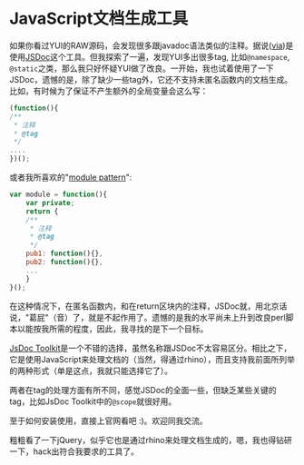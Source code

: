 # JavaScript文档生成工具

如果你看过YUI的RAW源码，会发现很多跟javadoc语法类似的注释。据说([via][0])是使用[JSDoc][1]这个工具。但我探索了一遍，发现YUI多出很多tag, 比如`@namespace`, `@static`之类，那么我只好怀疑YUI做了改良。一开始，我也试着使用了一下JSDoc，遗憾的是，除了缺少一些tag外，它还不支持未匿名函数内的文档生成。比如，有时候为了保证不产生额外的全局变量会这么写：

```js
(function(){
/**
 * 注释
 * @tag
 */
....
})();
```

或者我所喜欢的"[module pattern][2]":

```js
var module = function(){
    var private;
    return {
    /**
     * 注释
     * @tag
     */
    pub1: function(){},
    pub2: function(){},
    ...
    }
}();
```

在这种情况下，在匿名函数内，和在return区块内的注释，JSDoc就，用北京话说，"葛屁"（音）了，就是不起作用了。遗憾的是我的水平尚未上升到改良perl脚本以能按我所需的程度，因此，我寻找的是下一个目标。

[JsDoc Toolkit][3]是一个不错的选择，虽然名称跟JSDoc不太容易区分。相比之下，它是使用JavaScript来处理文档的（当然，得通过rhino），而且支持我前面所列举的两种形式（单是这点，我就只能选择它了）。

两者在tag的处理方面有所不同，感觉JSDoc的全面一些，但缺乏某些关键的tag，比如JsDoc Toolkit中的`@scope`就很好用。

至于如何安装使用，直接上官网看吧 :)。欢迎同我交流。

粗粗看了一下jQuery，似乎它也是通过rhino来处理文档生成的，嗯，我也得钻研一下，hack出符合我要求的工具了。

[0]: http://www.phpied.com/running-jsdoc-on-windows/#comment-762
[1]: http://jsdoc.sourceforge.net/
[2]: http://yuiblog.com/blog/2007/06/12/module-pattern/
[3]: http://jsdoctoolkit.org/